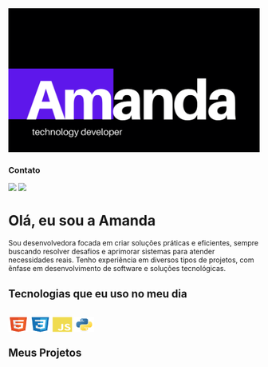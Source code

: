<img src="https://github.com/amandaagnerbacchet/amandaagnerbacchet/blob/main/Amanda.png" alt="Mokkapps GitHub README header image">


### Contato

<div> 
  <a href = "mailto: bacchetaamanda@gmail.com"><img src="https://img.shields.io/badge/-Gmail-%23333?style=for-the-badge&logo=gmail&logoColor=white" target="_blank"></a>
  <a href="https://www.linkedin.com/in/amanda-agner-695773235/" target="_blank"><img src="https://img.shields.io/badge/-LinkedIn-%230077B5?style=for-the-badge&logo=linkedin&logoColor=white" target="_blank"></a> 
  
</div>


 # Olá, eu sou a Amanda

Sou desenvolvedora focada em criar soluções práticas e eficientes, sempre buscando resolver desafios e aprimorar sistemas para atender necessidades reais. Tenho experiência em diversos tipos de projetos, com ênfase em desenvolvimento de software e soluções tecnológicas.

## Tecnologias que eu uso no meu dia

<div style="display: inline_block"><br>
  <img align="center" alt="Rafa-HTML" height="30" width="40" src="https://raw.githubusercontent.com/devicons/devicon/master/icons/html5/html5-original.svg">
  <img align="center" alt="Rafa-CSS" height="30" width="40" src="https://raw.githubusercontent.com/devicons/devicon/master/icons/css3/css3-original.svg">
  <img align="center" alt="Rafa-Js" height="30" width="40" src="https://raw.githubusercontent.com/devicons/devicon/master/icons/javascript/javascript-plain.svg">
  
 
  <img align="center" alt="Rafa-c" height="30" width="40" src="https://raw.githubusercontent.com/devicons/devicon/master/icons/python/python-original.svg">
  
  
</div>




## Meus Projetos




